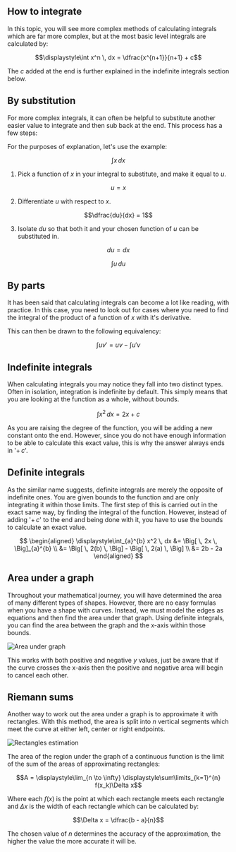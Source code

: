 <!-- ## Calculating area -->

<!-- ## How to integrate -->

<!-- ## Riemann sums

## Definite integrals

## Indefinite integrals

## Laws of integrals

## Calculating integrals

## By substitution

## Symmetric functions

## By parts -->

<!-- From attempt 1 -->

## How to integrate

In this topic, you will see more complex methods of calculating integrals which are far more complex, but at the most basic level integrals are calculated by:

$$\displaystyle\int x^n \, dx = \dfrac{x^{n+1}}{n+1} + c$$

The $c$ added at the end is further explained in the indefinite integrals section below.

## By substitution

For more complex integrals, it can often be helpful to substitute another easier value to integrate and then sub back at the end. This process has a few steps:

For the purposes of explanation, let's use the example:

$$\displaystyle\int x \, dx$$

1. Pick a function of $x$ in your integral to substitute, and make it equal to $u$.

$$u = x$$

2. Differentiate $u$ with respect to $x$.

$$\dfrac{du}{dx} = 1$$

3. Isolate $du$ so that both it and your chosen function of $u$ can be substituted in.

$$du = dx$$

$$\displaystyle\int u \, du$$

## By parts

It has been said that calculating integrals can become a lot like reading, with practice. In this case, you need to look out for cases where you need to find the integral of the product of a function of $x$ with it's derivative.

This can then be drawn to the following equivalency:

$$\displaystyle\int uv' = uv - \displaystyle\int u'v$$

## Indefinite integrals

When calculating integrals you may notice they fall into two distinct types. Often in isolation, integration is indefinite by default. This simply means that you are looking at the function as a whole, without bounds.

$$\displaystyle\int x^2 \, dx = 2x + c$$

As you are raising the degree of the function, you will be adding a new constant onto the end. However, since you do not have enough information to be able to calculate this exact value, this is why the answer always ends in '$+ \, c$'.

## Definite integrals

As the similar name suggests, definite integrals are merely the opposite of indefinite ones. You are given bounds to the function and are only integrating it within those limits. The first step of this is carried out in the exact same way, by finding the integral of the function. However, instead of adding '$+ \, c$' to the end and being done with it, you have to use the bounds to calculate an exact value.

$$
\begin{aligned}
\displaystyle\int_{a}^{b} x^2 \, dx &= \Big[ \, 2x \, \Big]_{a}^{b} \\
&= \Big[ \, 2(b) \, \Big] - \Big[ \, 2(a) \, \Big] \\
&= 2b - 2a
\end{aligned}
$$

## Area under a graph

Throughout your mathematical journey, you will have determined the area of many different types of shapes. However, there are no easy formulas when you have a shape with curves. Instead, we must model the edges as equations and then find the area under that graph. Using definite integrals, you can find the area between the graph and the x-axis within those bounds.

![Area under graph](/img/area-under-graph.svg)

This works with both positive and negative $y$ values, just be aware that if the curve crosses the x-axis then the positive and negative area will begin to cancel each other.

## Riemann sums

Another way to work out the area under a graph is to approximate it with rectangles. With this method, the area is split into $n$ vertical segments which meet the curve at either left, center or right endpoints.

![Rectangles estimation](/img/rectangles.svg)

The area of the region under the graph of a continuous function is the limit of the sum of the areas of approximating rectangles:

$$A = \displaystyle\lim_{n \to \infty} \displaystyle\sum\limits_{k=1}^{n} f(x_k)\Delta x$$

Where each $f(x)$ is the point at which each rectangle meets each rectangle and $\Delta x$ is the width of each rectangle which can be calculated by:

$$\Delta x = \dfrac{b - a}{n}$$

The chosen value of $n$ determines the accuracy of the approximation, the higher the value the more accurate it will be.

<!-- ## Proper & inproper intrgrals -->
